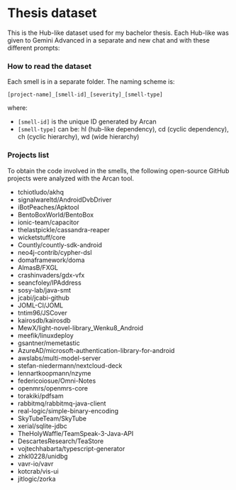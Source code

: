# Thesis dataset

This is the Hub-like dataset used for my bachelor thesis. Each Hub-like was given to Gemini Advanced in a separate and new chat and with these different prompts:

### How to read the dataset

Each smell is in a separate folder. The naming scheme is:

`[project-name]_[smell-id]_[severity]_[smell-type]`

where:

-   `[smell-id]` is the unique ID generated by Arcan
-   `[smell-type]` can be: hl (hub-like dependency), cd (cyclic dependency), ch (cyclic hierarchy), wd (wide hierarchy)

### Projects list

To obtain the code involved in the smells, the following open-source GitHub projects were analyzed with the Arcan tool.

-   tchiotludo/akhq
-   signalwareltd/AndroidDvbDriver
-   iBotPeaches/Apktool
-   BentoBoxWorld/BentoBox
-   ionic-team/capacitor
-   thelastpickle/cassandra-reaper
-   wicketstuff/core
-   Countly/countly-sdk-android
-   neo4j-contrib/cypher-dsl
-   domaframework/doma
-   AlmasB/FXGL
-   crashinvaders/gdx-vfx
-   seancfoley/IPAddress
-   sosy-lab/java-smt
-   jcabi/jcabi-github
-   JOML-CI/JOML
-   tntim96/JSCover
-   kairosdb/kairosdb
-   MewX/light-novel-library_Wenku8_Android
-   meefik/linuxdeploy
-   gsantner/memetastic
-   AzureAD/microsoft-authentication-library-for-android
-   awslabs/multi-model-server
-   stefan-niedermann/nextcloud-deck
-   lennartkoopmann/nzyme
-   federicoiosue/Omni-Notes
-   openmrs/openmrs-core
-   torakiki/pdfsam
-   rabbitmq/rabbitmq-java-client
-   real-logic/simple-binary-encoding
-   SkyTubeTeam/SkyTube
-   xerial/sqlite-jdbc
-   TheHolyWaffle/TeamSpeak-3-Java-API
-   DescartesResearch/TeaStore
-   vojtechhabarta/typescript-generator
-   zhkl0228/unidbg
-   vavr-io/vavr
-   kotcrab/vis-ui
-   jitlogic/zorka
